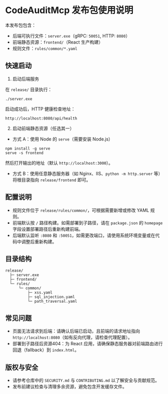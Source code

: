 # CodeAuditMcp 发布包使用说明

本发布包包含：
- 后端可执行文件：`server.exe`（gRPC: `50051`, HTTP: `8080`）
- 前端静态资源：`frontend/`（React 生产构建）
- 规则文件：`rules/common/*.yaml`

## 快速启动

1) 启动后端服务

在 `release/` 目录执行：

```
./server.exe
```

启动成功后，HTTP 健康检查地址：

```
http://localhost:8080/api/health
```

2) 启动前端静态资源（任选其一）

- 方式 A：使用 Node 的 `serve`（需要安装 Node.js）
```
npm install -g serve
serve -s frontend
```
然后打开输出的地址（默认 `http://localhost:3000`）。

- 方式 B：使用任意静态服务器（如 Nginx、IIS、`python -m http.server` 等）
将根目录指向 `release/frontend` 即可。

## 配置说明

- 规则文件位于 `release/rules/common/`，可根据需要新增或修改 YAML 规则。
- 前端默认按 `/` 路径构建。如需部署到子路径，请在 `package.json` 的 `homepage` 字段设置部署路径后重新构建前端。
- 后端默认监听 `:8080` 和 `:50051`，如需更改端口，请使用系统环境变量或在代码中调整后重新构建。

## 目录结构
```
release/
  ├─ server.exe
  ├─ frontend/
  └─ rules/
      └─ common/
          ├─ xss.yaml
          ├─ sql_injection.yaml
          └─ path_traversal.yaml
```

## 常见问题
- 页面无法请求到后端：请确认后端已启动，且前端的请求地址指向 `http://localhost:8080`（如有反向代理，请检查代理配置）。
- 部署到子路径后资源404：为 React 应用，请确保静态服务器对前端路由进行回退（fallback）到 `index.html`。

## 版权与安全
- 请参考仓库中的 `SECURITY.md` 与 `CONTRIBUTING.md` 以了解安全与贡献规范。
- 发布前建议检查与清理多余资源，避免包含开发缓存文件。